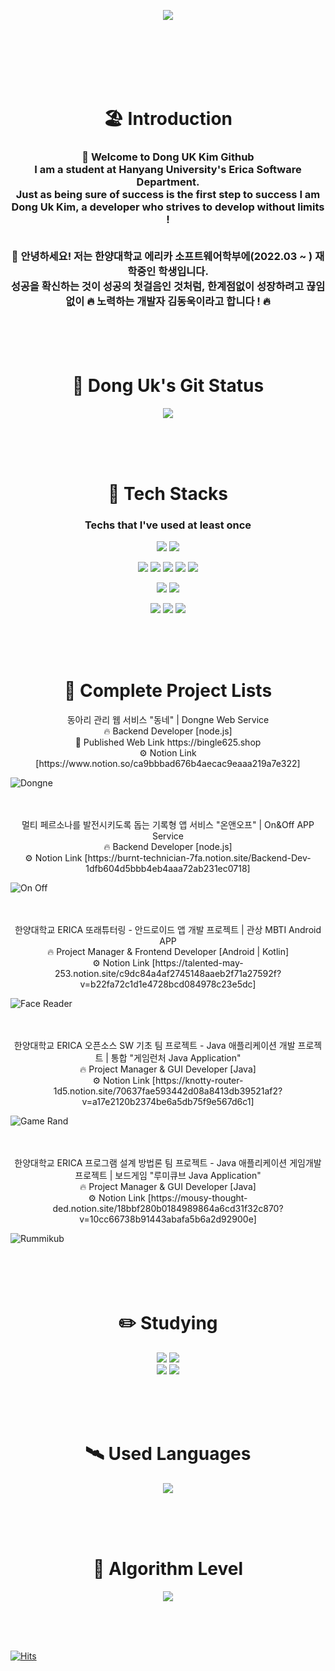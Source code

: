 <p align="center">
<img src="https://capsule-render.vercel.app/api?type=Waving&color=33FFFF&height=300&section=header&text=Dong%20Uk's%20Github%20🏄&fontSize=80" />
</p><br/><br/><br/><br/><br/>

<h1 align="center">🏖 Introduction</h1>
<h3 align="center"> 👋 Welcome to Dong UK Kim Github </br>
I am a student at Hanyang University's Erica Software Department.</br>
Just as being sure of success is the first step to success
I am Dong Uk Kim, a developer who strives to develop without limits ! </br></br>

👋 안녕하세요! 저는 한양대학교 에리카 소프트웨어학부에(2022.03 ~ ) 재학중인 학생입니다. </br>
성공을 확신하는 것이 성공의 첫걸음인 것처럼, 한계점없이 성장하려고 끊임없이 🔥 노력하는 개발자 김동욱이라고 합니다 ! 🔥 </h3>
</br></br></br>



<h1 align="center">🚋 Dong Uk's Git Status</h1>
<p align="center">
<img src="https://github-readme-stats.vercel.app/api?username=UnivDonguk22&theme=blue-green"/>
</p>
</br></br></br>



<h1 align="center"> 🚀 Tech Stacks</h1>

<h3 align="center"> Techs that I've used at least once </h3>

<p align="center">
<img src="https://img.shields.io/badge/Python-3766AB?style=flat-square&logo=Python&logoColor=white"/>
<img src="https://img.shields.io/badge/C-A8B9CC?style=flat-square&logo=C&logoColor=white"/> </br>

<p align="center">
<img src="https://img.shields.io/badge/AWS EC2-FF9900?style=flat-square&logo=Amazon EC2&logoColor=white"/>
<img src="https://img.shields.io/badge/MySQL-4479A1?style=flat-square&logo=MySQL&logoColor=white"/>
<img src="https://img.shields.io/badge/Node.js-339933?style=flat-square&logo=Node.js&logoColor=white"/>
<img src="https://img.shields.io/badge/Express-000000?style=flat-square&logo=Express&logoColor=white"/>
<img src="https://img.shields.io/badge/NGINX-009639?style=flat-square&logo=NGINX&logoColor=white"/> </br>

<p align="center">
<img src="https://img.shields.io/badge/Postman-FF6C37?style=flat-square&logo=Postman&logoColor=white"/>
<img src="https://img.shields.io/badge/Swagger-85EA2D?style=flat-square&logo=Swagger&logoColor=white"/> </br>

<p align="center">
<img src="https://img.shields.io/badge/Notion-000000?style=flat-square&logo=Notion&logoColor=white"/>
<img src="https://img.shields.io/badge/Slack-4A154B?style=flat-square&logo=Slack&logoColor=white"/>
<img src="https://img.shields.io/badge/Figma-232F3E?style=flat-square&logo=Figma&logoColor=white"/> </p>
</br></br></br>



<h1 align="center">🌉 Complete Project Lists</h1>
<p align="center"> 동아리 관리 웹 서비스 "동네" | Dongne Web Service </br> 
🔥 Backend Developer [node.js] </br>
📢 Published Web Link https://bingle625.shop </br>
⚙️ Notion Link [https://www.notion.so/ca9bbbad676b4aecac9eaaa219a7e322] </p>

![Dongne](https://user-images.githubusercontent.com/106023670/192161005-dcfebe82-dfe2-4527-bde8-aa927ef07884.png)
</br></br></br>

<p align="center"> 멀티 페르소나를 발전시키도록 돕는 기록형 앱 서비스 "온앤오프" | On&Off APP Service </br>
🔥 Backend Developer [node.js] </br>
⚙️ Notion Link [https://burnt-technician-7fa.notion.site/Backend-Dev-1dfb604d5bbb4eb4aaa72ab231ec0718]

![On Off](https://user-images.githubusercontent.com/106023670/192161215-7dc41ca2-2900-4373-b267-5dd7fa16e5e9.png)
</br></br></br>

<p align="center"> 한양대학교 ERICA 또래튜터링 - 안드로이드 앱 개발 프로젝트 | 관상 MBTI Android APP </br>
🔥 Project Manager & Frontend Developer [Android | Kotlin] </br>
⚙️ Notion Link [https://talented-may-253.notion.site/c9dc84a4af2745148aaeb2f71a27592f?v=b22fa72c1d1e4728bcd084978c23e5dc]

![Face Reader](https://user-images.githubusercontent.com/106023670/215704099-a632f349-90b0-4043-b1de-9e8d723d25a4.png)
</br></br></br>

<p align="center"> 한양대학교 ERICA 오픈소스 SW 기초 팀 프로젝트 - Java 애플리케이션 개발 프로젝트 | 통합 "게임런처 Java Application" </br>
🔥 Project Manager & GUI Developer [Java] </br>
⚙️ Notion Link [https://knotty-router-1d5.notion.site/70637fae593442d08a8413db39521af2?v=a17e2120b2374be6a5db75f9e567d6c1]

![Game Rand](https://user-images.githubusercontent.com/106023670/215704083-21388824-83a5-450f-a3cf-72b37014f8aa.png)
</br></br></br>

<p align="center"> 한양대학교 ERICA 프로그램 설계 방법론 팀 프로젝트 - Java 애플리케이션 게임개발 프로젝트 | 보드게임 "루미큐브 Java Application" </br>
🔥 Project Manager & GUI Developer [Java] </br>
⚙️ Notion Link [https://mousy-thought-ded.notion.site/18bbf280b0184989864a6cd31f32c870?v=10cc66738b91443abafa5b6a2d92900e]

![Rummikub](https://user-images.githubusercontent.com/106023670/215704093-22eb89eb-9b5d-4625-b253-4c677e34c4d0.png)
</br></br></br></br></br>






<h1 align="center"> ✏️ Studying</h1>
<p align="center">
<img src="https://img.shields.io/badge/Android-3DDC84?style=flat-square&logo=Android&logoColor=white"/>
<img src="https://img.shields.io/badge/Kotlin-7F52FF?style=flat-square&logo=Kotlin&logoColor=white"/></br>
<img src="https://img.shields.io/badge/NestJs-E0234E?style=flat-square&logo=NestJs&logoColor=white"/>
<img src="https://img.shields.io/badge/TypeScript-3178C6?style=flat-square&logo=TypeScript&logoColor=white"/>
</p>
</br></br></br>



<h1 align="center">🛰 Used Languages</h1>

<p align="center">
<img src="https://github-readme-stats.vercel.app/api/top-langs/?username=UnivDonguk22&layout=compact&theme=vision-friendly-dark&langs_count=5"/>
</p>

</br>
</br>
</br>

<h1 align="center">🌱 Algorithm Level</h1>
<p align="center">
<img src="http://mazassumnida.wtf/api/v2/generate_badge?boj=kampo5096"/>
</p>
</br>
</br>
</br>


[![Hits](https://hits.seeyoufarm.com/api/count/incr/badge.svg?url=https%3A%2F%2Fgithub.com%2FUnivDonguk22&count_bg=%230DC0E3&title_bg=%231592C8&icon=&icon_color=%232A0ED5&title=hits&edge_flat=false)](https://hits.seeyoufarm.com)
